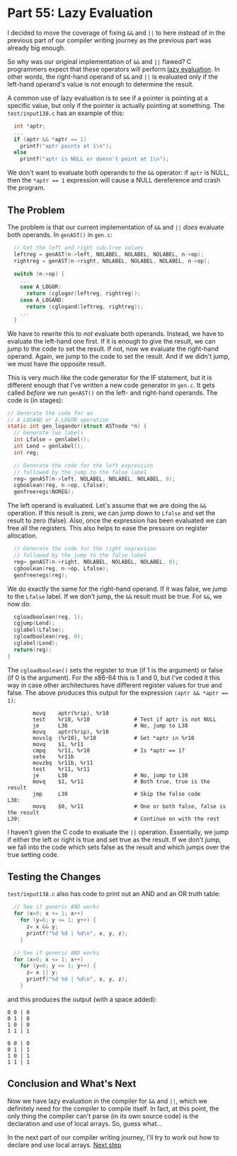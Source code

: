 # Part 55: Lazy Evaluation

I decided to move the coverage of fixing `&&` and `||` to here instead
of in the previous part of our compiler writing journey as the previous
part was already big enough.

So why was our original implementation of `&&` and `||` flawed?
C programmers expect that these operators will perform
[lazy evaluation](https://en.wikipedia.org/wiki/Lazy_evaluation).
In other words, the right-hand operand of `&&` and `||` is evaluated
only if the left-hand operand's value is not enough to determine the
result.

A common use of lazy evaluation is to see if a pointer is pointing at
a specific value, but only if the pointer is actually pointing at something.
The `test/input138.c` has an example of this:

```c
  int *aptr;
  ...
  if (aptr && *aptr == 1)
    printf("aptr points at 1\n");
  else
    printf("aptr is NULL or doesn't point at 1\n");
```

We don't want to evaluate both operands to the `&&` operator: if
`aptr` is NULL, then the `*aptr == 1` expression will cause a NULL
dereference and crash the program.

## The Problem

The problem is that our current implementation of `&&` and `||` *does*
evaluate both operands. In `genAST()` in `gen.c`:

```c
  // Get the left and right sub-tree values
  leftreg = genAST(n->left, NOLABEL, NOLABEL, NOLABEL, n->op);
  rightreg = genAST(n->right, NOLABEL, NOLABEL, NOLABEL, n->op);

  switch (n->op) {
    ...
    case A_LOGOR:
      return (cglogor(leftreg, rightreg));
    case A_LOGAND:
      return (cglogand(leftreg, rightreg));
    ...
  }
```

We have to rewrite this to *not* evaluate both operands. Instead,
we have to evaluate the left-hand one first. If it is enough to
give the result, we can jump to the code to set the result. If not,
now we evaluate the right-hand operand. Again, we jump to the
code to set the result. And if we didn't jump, we must have the
opposite result.

This is very much like the code generator for the IF statement, but it is
different enough that I've written a new code generator in `gen.c`.
It gets called *before* we run `genAST()` on the left- and right-hand
operands. The code is (in stages):

```c
// Generate the code for an
// A_LOGAND or A_LOGOR operation
static int gen_logandor(struct ASTnode *n) {
  // Generate two labels
  int Lfalse = genlabel();
  int Lend = genlabel();
  int reg;

  // Generate the code for the left expression
  // followed by the jump to the false label
  reg= genAST(n->left, NOLABEL, NOLABEL, NOLABEL, 0);
  cgboolean(reg, n->op, Lfalse);
  genfreeregs(NOREG);
```

The left operand is evaluated. Let's assume that we are doing the `&&`
operation. If this result is zero, we can jump down to `Lfalse` and
set the result to zero (false). Also, once the expression has been
evaluated we can free all the registers. This also helps to ease the
pressure on register allocation.

```c
  // Generate the code for the right expression
  // followed by the jump to the false label
  reg= genAST(n->right, NOLABEL, NOLABEL, NOLABEL, 0);
  cgboolean(reg, n->op, Lfalse);
  genfreeregs(reg);
```

We do exactly the same for the right-hand operand. If it was false, we
jump to the `Lfalse` label. If we don't jump, the `&&` result must be
true. For `&&`, we now do:

```c
  cgloadboolean(reg, 1);
  cgjump(Lend);
  cglabel(Lfalse);
  cgloadboolean(reg, 0);
  cglabel(Lend);
  return(reg);
}
```

The `cgloadboolean()` sets the register to true (if 1 is the argument) or
false (if 0 is the argument). For the x86-64 this is 1 and 0, but I've coded
it this way in case other architectures have different register values for
true and false. The above produces this output for the
expression `(aptr && *aptr == 1)`:

```
        movq    aptr(%rip), %r10
        test    %r10, %r10              # Test if aptr is not NULL
        je      L38                     # No, jump to L38
        movq    aptr(%rip), %r10
        movslq  (%r10), %r10            # Get *aptr in %r10
        movq    $1, %r11
        cmpq    %r11, %r10              # Is *aptr == 1?
        sete    %r11b
        movzbq  %r11b, %r11
        test    %r11, %r11
        je      L38                     # No, jump to L38
        movq    $1, %r11                # Both true, true is the result
        jmp     L39                     # Skip the false code
L38:
        movq    $0, %r11                # One or both false, false is the result
L39:                                    # Continue on with the rest
```

I haven't given the C code to evaluate the `||` operation. Essentially,
we jump if either the left or right is true and set true as the result.
If we don't jump, we fall into the code which sets false as the result
and which jumps over the true setting code.

## Testing the Changes

`test/input138.c` also has code to print out an AND and an OR truth table:

```c
  // See if generic AND works
  for (x=0; x <= 1; x++)
    for (y=0; y <= 1; y++) {
      z= x && y;
      printf("%d %d | %d\n", x, y, z);
    }

  // See if generic AND works
  for (x=0; x <= 1; x++)
    for (y=0; y <= 1; y++) {
      z= x || y;
      printf("%d %d | %d\n", x, y, z);
    }
```

and this produces the output (with a space added):

```
0 0 | 0
0 1 | 0
1 0 | 0
1 1 | 1

0 0 | 0
0 1 | 1
1 0 | 1
1 1 | 1
```

## Conclusion and What's Next

Now we have lazy evaluation in the compiler for `&&` and `||`, which we
definitely need for the compiler to compile itself. In fact, at this point,
the only thing the compiler can't parse (in its own source code) is the
declaration and use of local arrays. So, guess what...

In the next part of our compiler writing journey, I'll try to work out
how to declare and use local arrays. [Next step](56_Local_Arrays.md)
